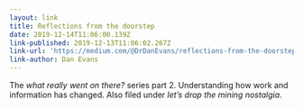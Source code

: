 ```yaml
---
layout: link
title: Reflections from the doorstep
date: 2019-12-14T11:06:00.139Z
link-published: 2019-12-13T11:06:02.267Z
link-url: 'https://medium.com/@DrDanEvans/reflections-from-the-doorstep-e4337513d909'
link-author: Dan Evans
---
```

The _what really went on there?_ series part 2. Understanding how work and information has changed. Also filed under _let’s drop the mining nostalgia_.
